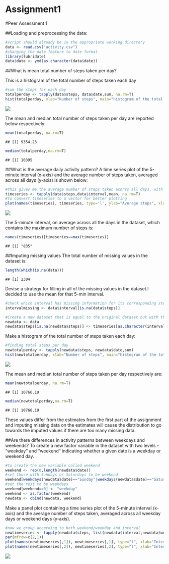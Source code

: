 # Assignment1
#Peer Assessment 1


##Loading and preprocessing the data:


```r
#script should already be in the appropriate working directory
data <- read.csv("activity.csv")
#changing the date feature to date format
library(lubridate)
data$date <- ymd(as.character(data$date))
```

##What is mean total number of steps taken per day?

This is a histogram of the total number of steps taken each day

```r
#sum the steps for each day
totalperday <- tapply(data$steps, data$date,sum, na.rm=T)
hist(totalperday, xlab="Number of steps", main="histogram of the total number of steps taken each day")
```

![](./PA1_template_files/figure-html/hist1-1.png) 

The mean and median total number of steps taken per day are reported below respectively:


```r
mean(totalperday, na.rm=T)
```

```
## [1] 9354.23
```

```r
median(totalperday,na.rm=T)
```

```
## [1] 10395
```

##What is the average daily activity pattern?
A time series plot of the 5-minute interval (x-axis) and the average number of steps taken, averaged across all days (y-axis) is shown below:


```r
#this gives me the average number of steps taken acorss all days, with the names being the x-axis values
timeseries <- tapply(data$steps,data$interval,mean, na.rm=T)
#to convert timeseries to a vector for better plotting
plot(names(timeseries), timeseries, type='l', ylab="Average steps", xlab="5min intervals")
```

![](./PA1_template_files/figure-html/timeseries-1.png) 

The 5-minute interval, on average across all the days in the dataset, which contains the maximum number of steps is:


```r
names(timeseries)[timeseries==max(timeseries)]
```

```
## [1] "835"
```


##Imputing missing values
The total number of missing values in the dataset is:


```r
length(which(is.na(data)))
```

```
## [1] 2304
```

Devise a strategy for filling in all of the missing values in the dataset.I decided to use the mean for that 5-min interval.


```r
#check which interval has missing information for its corresponding steps
intervalmissing <- data$interval[is.na(data$steps)]

#Create a new dataset that is equal to the original dataset but with the missing data filled in.
newdata <- data
newdata$steps[is.na(newdata$steps)] <- timeseries[as.character(intervalmissing)]
```

Make a histogram of the total number of steps taken each day:

```r
#finding total steps per day
newtotalperday <- tapply(newdata$steps, newdata$date,sum)
hist(newtotalperday, xlab="Number of steps", main="histogram of the total number of steps taken each day after imputation")
```

![](./PA1_template_files/figure-html/hist2-1.png) 

The mean and median total number of steps taken per day respectively are:

```r
mean(newtotalperday, na.rm=T)
```

```
## [1] 10766.19
```

```r
median(newtotalperday,na.rm=T)
```

```
## [1] 10766.19
```
These values differ from the estimates from the first part of the assignment and imputing missing data on the estimates will cause the distribution to go towards the imputed values if there are too many missing data.

##Are there differences in activity patterns between weekdays and weekends?
To create a new factor variable in the dataset with two levels – “weekday” and “weekend” indicating whether a given date is a weekday or weekend day.

```r
#to create the new variable called weekend
weekend <- rep(0,length(newdata$date))
#set those with Sundays or Saturdays to be weekend
weekend[weekdays(newdata$date)=="Sunday"|weekdays(newdata$date)=="Saturday"] <- "weekend"
#set the rest to be weekdays
weekend[weekend==0] <- "weekday"
weekend <- as.factor(weekend)
newdata <- cbind(newdata, weekend)
```

Make a panel plot containing a time series plot of the 5-minute interval (x-axis) and the average number of steps taken, averaged across all weekday days or weekend days (y-axis).

```r
#now we group according to both weekend/weekday and interval
newtimeseries <- tapply(newdata$steps, list(newdata$interval,newdata$weekend),mean)
par(mfrow=c(2,1))
plot(names(newtimeseries[,1]), newtimeseries[,1], type="l", xlab="Interval", ylab="Number of steps", main="weekday")
plot(names(newtimeseries[,2]), newtimeseries[,2], type="l", xlab="Interval", ylab="Number of steps", main="weekend")
```

![](./PA1_template_files/figure-html/newtimeseries-1.png) 
